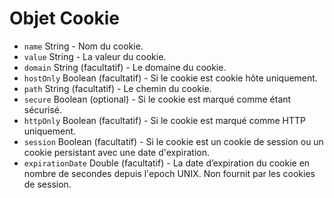 # Objet Cookie

* `name` String - Nom du cookie.
* `value` String - La valeur du cookie.
* `domain` String (facultatif) - Le domaine du cookie.
* `hostOnly` Boolean (facultatif) - Si le cookie est cookie hôte uniquement.
* `path` String (facultatif) - Le chemin du cookie.
* `secure` Boolean (optional) - Si le cookie est marqué comme étant sécurisé.
* `httpOnly` Boolean (facultatif) - Si le cookie est marqué comme HTTP uniquement.
* `session` Boolean (facultatif) - Si le cookie est un cookie de session ou un cookie persistant avec une date d'expiration.
* `expirationDate` Double (facultatif) - La date d’expiration du cookie en nombre de secondes depuis l'epoch UNIX. Non fournit par les cookies de session.